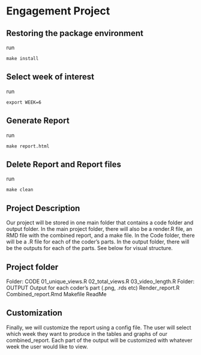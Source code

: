 # Engagement Project

## Restoring the package environment

run

```{bash}
make install
```

## Select week of interest

run

```{bash}
export WEEK=6
```

## Generate Report

run

```{bash}
make report.html
```

## Delete Report and Report files

run

```{bash}
make clean
```

## Project Description

Our project will be stored in one main folder that contains a code folder and output folder. In the main project folder, there will also be a render.R file, an RMD file with the combined report, and a make file. In the Code folder, there will be a .R file for each of the coder’s parts. In the output folder, there will be the outputs for each of the parts. See below for visual structure. 
## Project folder
Folder: CODE
  01_unique_views.R
  02_total_views.R
  03_video_length.R
Folder: OUTPUT
  Output for each coder’s part (.png, .rds etc)
Render_report.R
Combined_report.Rmd
Makefile
ReadMe
 
## Customization
Finally, we will customize the report using a config file. The user will select which week they want to produce in the tables and graphs of our combined_report. Each part of the output will be customized with whatever week the user would like to view.  

